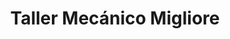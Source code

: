 ---
title: "Taller Mecánico Migliore"
url: /cruz-del-eje/taller-mecanico-migliore/
shop: reparación de automóviles
---